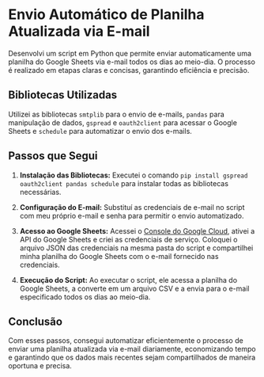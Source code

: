 # Envio Automático de Planilha Atualizada via E-mail

Desenvolvi um script em Python que permite enviar automaticamente uma planilha do Google Sheets via e-mail todos os dias ao meio-dia. O processo é realizado em etapas claras e concisas, garantindo eficiência e precisão.

## Bibliotecas Utilizadas

Utilizei as bibliotecas `smtplib` para o envio de e-mails, `pandas` para manipulação de dados, `gspread` e `oauth2client` para acessar o Google Sheets e `schedule` para automatizar o envio dos e-mails.

## Passos que Segui

1. **Instalação das Bibliotecas:** Executei o comando `pip install gspread oauth2client pandas schedule` para instalar todas as bibliotecas necessárias.
   
2. **Configuração do E-mail:** Substituí as credenciais de e-mail no script com meu próprio e-mail e senha para permitir o envio automatizado.

3. **Acesso ao Google Sheets:** Acessei o [Console do Google Cloud](https://console.cloud.google.com/), ativei a API do Google Sheets e criei as credenciais de serviço. Coloquei o arquivo JSON das credenciais na mesma pasta do script e compartilhei minha planilha do Google Sheets com o e-mail fornecido nas credenciais.

4. **Execução do Script:** Ao executar o script, ele acessa a planilha do Google Sheets, a converte em um arquivo CSV e a envia para o e-mail especificado todos os dias ao meio-dia.

## Conclusão

Com esses passos, consegui automatizar eficientemente o processo de enviar uma planilha atualizada via e-mail diariamente, economizando tempo e garantindo que os dados mais recentes sejam compartilhados de maneira oportuna e precisa.

